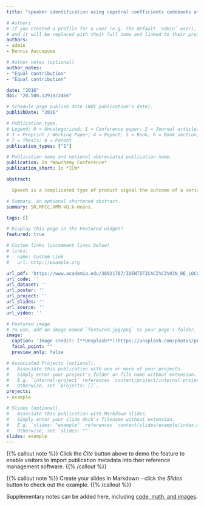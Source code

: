 ```yaml
---
title: "speaker identification using cepstral coefficients codebooks at Mel frequencies and hidden Markov models"

# Authors
# If you created a profile for a user (e.g. the default `admin` user), write the username (folder name) here 
# and it will be replaced with their full name and linked to their profile.
authors:
- admin
- Dennis Auccapuma

# Author notes (optional)
author_notes:
- "Equal contribution"
- "Equal contribution"

date: "2016"
doi: "20.500.12918/2466"

# Schedule page publish date (NOT publication's date).
publishDate: "2016"

# Publication type.
# Legend: 0 = Uncategorized; 1 = Conference paper; 2 = Journal article;
# 3 = Preprint / Working Paper; 4 = Report; 5 = Book; 6 = Book section;
# 7 = Thesis; 8 = Patent
publication_types: ["1"]

# Publication name and optional abbreviated publication name.
publication: In *Wowchemy Conference*
publication_short: In *ICW*

abstract: 

  Speech is a complicated type of product signal the outcome of a series of transforma-tions occurring at diﬀerent levels; semantic, linguistic and acoustics. Then these transfor-mations lead to diﬀerences in the characteristics of a speaker widely studied by Biometrics.The speaker identiﬁcation (indentify who is the person which claimed the voice) in sum-mary, is a detailed analysis of the unique characteristics speech of the speaker. In thiscontext, this project focuses on the speaker identiﬁcation with single words using HiddenMarkov Model (HMM) and the parameters in the feature extractions and the size of thecodebooks is restimated to increase eﬀectiveness of identiﬁcation of a speaker,those pro-cesses are described in three steps; cature extraction, data modeling and identiﬁcation,detailing in each step the theory and implementation in Java. Starting voice processing forthe most important features of an speaker Mel Frequency Cepstral Coﬃcients (MFCC) isused, because this tecnique give the best results in the Cepstral analysis by recent researchin this ﬁeld; Vector quantization (VQ) is made to clustering data by the classiﬁcation algo-rithm K-means, which substantially improves the processing time. For the modeling datathe HMM is assuming the statistical model as a Markov process,the HMMs are trained togenerate the sequence of observations (symbols observation), then the Viterbi algorithmﬁnd the sequence of states which has the most likelihood probability. In addition the pa-rameter modules of pre-processing,feature extraction and vector quantization with vectorcodebooks are restimated to suggest the size more suitable to the codebook and increasethe identiﬁcation. Finally, our experimental results show in details the parameters withwe get best results with a 90% of accuracy for a small closed group of 5 people in realconditions (background noise) with a decreasing trend as group the number of populationincreases and greater eﬀectiveness in ideal conditions (closed without background noiseenvironment).

# Summary. An optional shortened abstract.
summary: SR,MFCC,HMM-VQ,k-means.

tags: []

# Display this page in the Featured widget?
featured: true

# Custom links (uncomment lines below)
# links:
# - name: Custom Link
#   url: http://example.org

url_pdf: 'https://www.academia.edu/38921767/IDENTIFICACI%C3%93N_DE_LOCUTOR_USANDO_CODEBOOKS_DE_COEFICIENTES_CEPSTRALES_EN_LAS_FRECUENCIAS_DE_MEL_Y_MODELOS_OCULTOS_DE_MARKOV_a_dependent_speaker_identification_using_VQ_and_HMM_'
url_code: ''
url_dataset: ''
url_poster: ''
url_project: ''
url_slides: ''
url_source: ''
url_video: ''

# Featured image
# To use, add an image named `featured.jpg/png` to your page's folder. 
image:
  caption: 'Image credit: [**Unsplash**](https://unsplash.com/photos/pLCdAaMFLTE)'
  focal_point: ""
  preview_only: false

# Associated Projects (optional).
#   Associate this publication with one or more of your projects.
#   Simply enter your project's folder or file name without extension.
#   E.g. `internal-project` references `content/project/internal-project/index.md`.
#   Otherwise, set `projects: []`.
projects:
- example

# Slides (optional).
#   Associate this publication with Markdown slides.
#   Simply enter your slide deck's filename without extension.
#   E.g. `slides: "example"` references `content/slides/example/index.md`.
#   Otherwise, set `slides: ""`.
slides: example
---
```


{{% callout note %}}
Click the *Cite* button above to demo the feature to enable visitors to import publication metadata into their reference management software.
{{% /callout %}}

{{% callout note %}}
Create your slides in Markdown - click the *Slides* button to check out the example.
{{% /callout %}}

Supplementary notes can be added here, including [code, math, and images](https://wowchemy.com/docs/writing-markdown-latex/).
